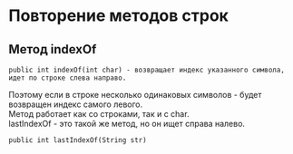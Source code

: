 # Повторение методов строк

## Метод indexOf
```
public int indexOf(int char) - возвращает индекс указанного символа, идет по строке слева направо. 
```
Поэтому если в строке несколько одинаковых символов - будет возвращен индекс самого левого.   
Метод работает как со строками, так и с char.   
lastIndexOf - это такой же метод, но он ищет справа налево.
```
public int lastIndexOf(String str)
```

## 